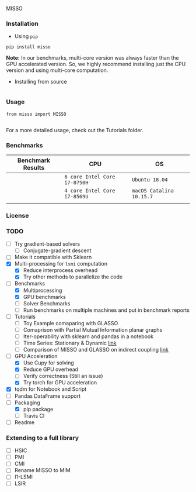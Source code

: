 MISSO


### Installation
 - Using `pip`
```
pip install misso
```
**Note:** In our benchmarks, multi-core version was always faster than the GPU accelerated version. So, we
highly recommend installing just the CPU version and using multi-core computation.

- Installing from source
```

```

### Usage
```
from misso import MISSO


```
For a more detailed usage, check out the Tutorials folder.

### Benchmarks

|       **Benchmark Results**            |              **CPU**               |      **OS**                |
|----------------------------------------|------------------------------------|----------------------------|
|                                        |   `6 core Intel Core i7-8750H`     |   `Ubuntu 18.04`           |
|                                        |   `4 core Intel Core i7-8569U`     |   `macOS Catalina 10.15.7` |
|                                        |                                    |                            |


### License




### TODO
- [ ] Try gradient-based solvers 
    - [ ] Conjugate-gradient descent
- [ ] Make it compatible with Sklearn
- [x] Multi-processing for `lsmi` computation
    - [x] Reduce interprocess overhead
    - [x] Try other methods to parallelize the code
- [ ] Benchmarks
    - [x] Multiprocessing
    - [x] GPU benchmarks
    - [ ] Solver Benchmarks
    - [ ] Run benchmarks on multiple machines and put in benchmark reports
- [ ] Tutorials
    - [ ] Toy Example comaparing with GLASSO
    - [ ] Comaprison with Partial Mutual Information planar graphs
    - [ ] Iter-operability with sklearn and pandas in a notebook
    - [ ] Time Series: Stationary & Dynamic [link](https://academic.oup.com/cercor/article-pdf/24/3/663/14099596/bhs352.pdf)
    - [ ] Comparison of MISSO and GLASSO on indirect coupling [link](https://academic.oup.com/bioinformatics/article-pdf/28/2/184/16908913/btr638.pdf)
- [ ] GPU Acceleration    
    - [x] Use Cupy for solving
    - [x] Reduce GPU overhead 
    - [ ] Verify correctness (Still an issue)
    - [x] Try torch for GPU acceleration
- [x] tqdm for Notebook and Script
- [ ] Pandas DataFrame support
- [ ] Packaging
    - [x] pip package
    - [ ] Travis CI
- [ ] Readme

### Extending to a full library
- [ ] HSIC
- [ ] PMI
- [ ] CMI
- [ ] Rename MISSO to MIM
- [ ] l1-LSMI
- [ ] LSIR